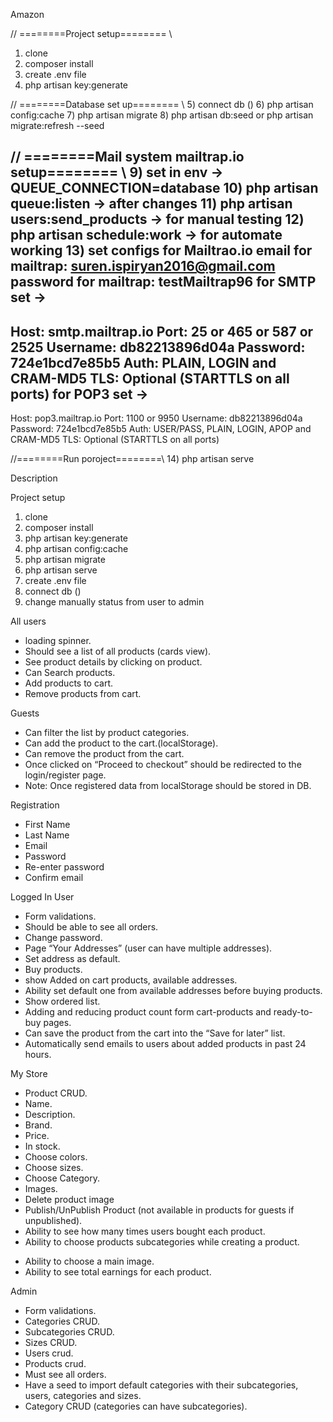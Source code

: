 Amazon

// ========Project setup======== \\
1) clone
2) composer install
3) create .env file
4) php artisan key:generate
   
// ========Database set up======== \\
5) connect db ()
6) php artisan config:cache
7) php artisan migrate
8) php artisan db:seed or php artisan migrate:refresh --seed

// ========Mail system mailtrap.io setup======== \\
9) set in env -> QUEUE_CONNECTION=database
10) php artisan queue:listen -> after changes
11) php artisan users:send_products -> for manual testing
12) php artisan schedule:work -> for automate working
13) set configs for Mailtrao.io
   email for mailtrap: suren.ispiryan2016@gmail.com
   password for mailtrap: testMailtrap96
   for SMTP set ->
   ----------------
   Host: smtp.mailtrap.io
   Port: 25 or 465 or 587 or 2525
   Username: db82213896d04a
   Password: 724e1bcd7e85b5
   Auth: PLAIN, LOGIN and CRAM-MD5
   TLS: Optional (STARTTLS on all ports)
   for POP3 set ->
   ----------------
   Host: pop3.mailtrap.io
   Port: 1100 or 9950
   Username: db82213896d04a
   Password: 724e1bcd7e85b5
   Auth: USER/PASS, PLAIN, LOGIN, APOP and CRAM-MD5
   TLS: Optional (STARTTLS on all ports)

//========Run poroject========\\
14) php artisan serve



Description

Project setup
1) clone
2) composer install
3) php artisan key:generate
4) php artisan config:cache
5) php artisan migrate
6) php artisan serve
7) create .env file
8) connect db ()
9) change manually status from user to admin

All users
+ loading spinner.
+ Should see a list of all products (cards view).
+ See product details by clicking on product.
+ Can Search products.
+ Add products to cart.
+ Remove products from cart.

Guests
+ Can filter the list by product categories.
+ Can add the product to the cart.(localStorage).
+ Can remove the product from the cart.
+ Once clicked on “Proceed to checkout” should be redirected to the login/register page.
+ Note: Once registered data from localStorage should be stored in DB.

Registration
+ First Name
+ Last Name
+ Email
+ Password
+ Re-enter password
+ Confirm email

Logged In User
+ Form validations.
+ Should be able to see all orders.
+ Change password.
+ Page “Your Addresses” (user can have multiple addresses).
+ Set address as default.
+ Buy products.
+ show Added on cart products, available addresses.
+ Ability set default one from available addresses before buying products.
+ Show ordered list.
+ Adding and reducing product count form cart-products and ready-to-buy pages.
+ Can save the product from the cart into the “Save for later” list.
+ Automatically send emails to users about added products in past 24 hours.

My Store
+ Product CRUD.
+ Name.
+ Description.
+ Brand.
+ Price.
+ In stock.
+ Choose colors.
+ Choose sizes.
+ Choose Category.
+ Images.
+ Delete product image
+ Publish/UnPublish Product (not available in products for guests if unpublished).
+ Ability to see how many times users bought each product.
+ Ability to choose products subcategories while creating a product.
- Ability to choose a main image.
- Ability to see total earnings for each product.

Admin
+ Form validations.
+ Categories CRUD.
+ Subcategories CRUD.
+ Sizes CRUD.
+ Users crud.
+ Products crud.
+ Must see all orders.
+ Have a seed to import default categories with their subcategories, users, categories and sizes.
+ Category CRUD (categories can have subcategories).
